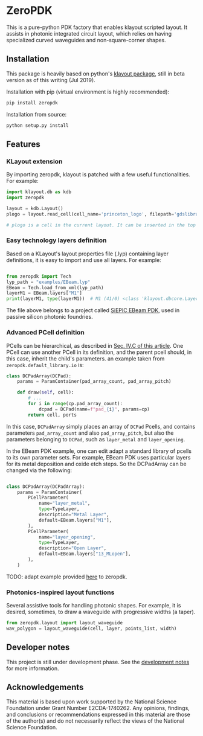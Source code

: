 # ZeroPDK

This is a pure-python PDK factory that enables klayout scripted layout. It assists in photonic integrated circuit layout, which relies on having specialized curved waveguides and non-square-corner shapes.

## Installation

This package is heavily based on python's [klayout package](https://github.com/klayout/klayout), still in beta version as of this writing (Jul 2019). 

Installation with pip (virtual environment is highly recommended):

```bash
pip install zeropdk
```

Installation from source:

```bash
python setup.py install
```

## Features

### KLayout extension

By importing zeropdk, klayout is patched with a few useful functionalities. For example:

```python
import klayout.db as kdb
import zeropdk

layout = kdb.Layout()
plogo = layout.read_cell(cell_name='princeton_logo', filepath='gdslibrary/princeton_logo_simple.gds')

# plogo is a cell in the current layout. It can be inserted in the top cell.
```

### Easy technology layers definition

Based on a KLayout's layout properties file (.lyp) containing layer definitions, it is easy to import and use all layers. For example:

```python

from zeropdk import Tech
lyp_path = "examples/EBeam.lyp"
EBeam = Tech.load_from_xml(lyp_path)
layerM1 = EBeam.layers["M1"]
print(layerM1, type(layerM1))  # M1 (41/0) <class 'klayout.dbcore.LayerInfo'>
```

The file above belongs to a project called [SiEPIC EBeam PDK](https://github.com/lukasc-ubc/SiEPIC_EBeam_PDK), used in passive silicon photonic foundries.

### Advanced PCell definition

PCells can be hierarchical, as described in [Sec. IV.C of this article](https://ieeexplore.ieee.org/abstract/document/8718393). One PCell can use another PCell in its definition, and the parent pcell should, in this case, inherit the child's parameters. an example taken from `zeropdk.default_library.io` is:

```python
class DCPadArray(DCPad):
    params = ParamContainer(pad_array_count, pad_array_pitch)

    def draw(self, cell):
        # ...
        for i in range(cp.pad_array_count):
            dcpad = DCPad(name=f"pad_{i}", params=cp)
        return cell, ports
```

In this case, `DCPadArray` simply places an array of `DCPad` Pcells, and contains parameters `pad_array_count` and also `pad_array_pitch`, but also the parameters belonging to `DCPad`, such as `layer_metal` and `layer_opening`.

In the EBeam PDK example, one can edit adapt a standard library of pcells to its own parameter sets. For example, EBeam PDK uses particular layers for its metal deposition and oxide etch steps. So the DCPadArray can be changed via the following:

```python

class DCPadArray(DCPadArray):
    params = ParamContainer(
        PCellParameter(
            name="layer_metal",
            type=TypeLayer,
            description="Metal Layer",
            default=EBeam.layers["M1"],
        ),
        PCellParameter(
            name="layer_opening",
            type=TypeLayer,
            description="Open Layer",
            default=EBeam.layers["13_MLopen"],
        ),
    )
```

TODO: adapt example provided [here](https://github.com/lightwave-lab/SiEPIC_EBeam_PDK/tree/scripted_layout/Examples/scripted_layout) to zeropdk.

### Photonics-inspired layout functions

Several assistive tools for handling photonic shapes. For example, it is desired, sometimes, to draw a waveguide with progressive widths (a taper). 

```python
from zeropdk.layout import layout_waveguide
wav_polygon = layout_waveguide(cell, layer, points_list, width)
```

## Developer notes

This project is still under development phase. See the [development notes](devnotes/README.md) for more information.

## Acknowledgements

This  material  is  based  upon  work  supported  by  the  National Science Foundation under Grant Number E2CDA-1740262. Any  opinions,  findings,  and  conclusions  or  recommendations expressed  in  this  material  are  those  of  the  author(s)  and  do  not necessarily reflect the views of the National Science Foundation.

